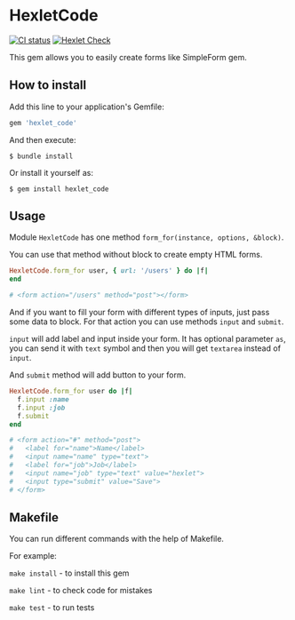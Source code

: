 
# HexletCode

[![CI status](https://github.com/beherit197777/rails-project-63/actions/workflows/ci.yml/badge.svg)](https://github.com/beherit197777/rails-project-63/actions/workflows/ci.yml)
[![Hexlet Check](https://github.com/beherit197777/rails-project-63/actions/workflows/hexlet-check.yml/badge.svg)](https://github.com/beherit197777/rails-project-63/actions/workflows/hexlet-check.yml)

This gem allows you to easily create forms like SimpleForm gem.

## How to install
Add this line to your application's Gemfile:

```ruby
gem 'hexlet_code'
```
And then execute:

```
$ bundle install
```
Or install it yourself as:

```
$ gem install hexlet_code
```

## Usage
Module `HexletCode` has one method `form_for(instance, options, &block)`.

You can use that method without block to create empty HTML forms.

```ruby
HexletCode.form_for user, { url: '/users' } do |f|
end

# <form action="/users" method="post"></form>
```
And if you want to fill your form with different types of inputs, just pass some data to block. For that action you can use methods `input` and `submit`.

`input` will add label and input inside your form. It has optional parameter `as`, you can send it with `text` symbol and then you will get `textarea` instead of `input`.

And `submit` method will add button to your form.

```ruby
HexletCode.form_for user do |f|
  f.input :name
  f.input :job
  f.submit
end

# <form action="#" method="post">
#   <label for="name">Name</label>
#   <input name="name" type="text">
#   <label for="job">Job</label>
#   <input name="job" type="text" value="hexlet">
#   <input type="submit" value="Save">
# </form>
```
## Makefile
You can run different commands with the help of Makefile.

For example:

`make install` - to install this gem

`make lint` - to check code for mistakes

`make test` - to run tests
